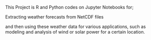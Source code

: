 This Project is R and Python codes on Jupyter Notebooks for;

Extracting weather forecasts from NetCDF files 

and then using these weather data for various applications, such as modeling and analysis of wind or solar power for a certain location.  

